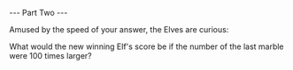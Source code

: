 --- Part Two ---

Amused by the speed of your answer, the Elves are curious:

What would the new winning Elf's score be if the number of the last marble were 100 times larger?
